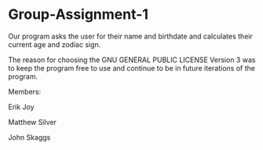 # Group-Assignment-1
Our program asks the user for their name and birthdate and calculates their current age and zodiac sign.


The reason for choosing the GNU GENERAL PUBLIC LICENSE Version 3 was to keep the program free to use and continue to be in future iterations of the program.

Members:

Erik Joy

Matthew Silver

John Skaggs
